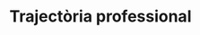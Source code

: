 ---
title: "Trajectòria professional"  # Add a page title.
summary: "Trajectòria professional."  # Add a page description.
type: "widget_page"  # Page type is a Widget Page
url: "equip/rodrigo-alcaraz-de-la-osa/trayectoria-professional"
---